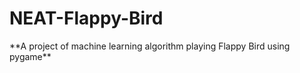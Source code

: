 ﻿<h1>NEAT-Flappy-Bird</h1>
**A project of machine learning algorithm playing Flappy Bird using pygame**

